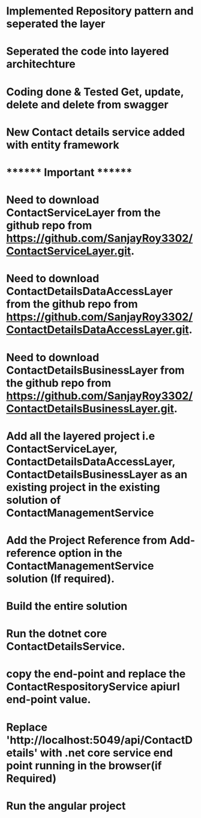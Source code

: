 # Implemented Repository pattern and seperated the layer
# Seperated the code into layered architechture
# Coding done & Tested Get, update, delete and delete from swagger
# New Contact details service added with entity framework

# ****** Important ******
# Need to download ContactServiceLayer from the github repo from https://github.com/SanjayRoy3302/ContactServiceLayer.git.
# Need to download ContactDetailsDataAccessLayer from the github repo from https://github.com/SanjayRoy3302/ContactDetailsDataAccessLayer.git.
# Need to download ContactDetailsBusinessLayer from the github repo from https://github.com/SanjayRoy3302/ContactDetailsBusinessLayer.git.
# Add all the layered project i.e ContactServiceLayer, ContactDetailsDataAccessLayer, ContactDetailsBusinessLayer as an existing project in the existing solution of ContactManagementService
# Add the Project Reference from Add-reference option in the ContactManagementService solution (If required).
# Build the entire solution
# Run the dotnet core ContactDetailsService.
# copy the end-point and replace the ContactRespositoryService apiurl end-point value. 
# Replace 'http://localhost:5049/api/ContactDetails' with .net core service end point running in the browser(if Required)
# Run the angular project


